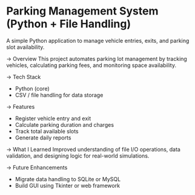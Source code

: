 # Parking Management System (Python + File Handling)

A simple Python application to manage vehicle entries, exits, and parking slot availability.

 -> Overview
This project automates parking lot management by tracking vehicles, calculating parking fees, and monitoring space availability.

-> Tech Stack
- Python (core)
- CSV / file handling for data storage

-> Features
- Register vehicle entry and exit
- Calculate parking duration and charges
- Track total available slots
- Generate daily reports

-> What I Learned
Improved understanding of file I/O operations, data validation, and designing logic for real-world simulations.

-> Future Enhancements
- Migrate data handling to SQLite or MySQL
- Build GUI using Tkinter or web framework

